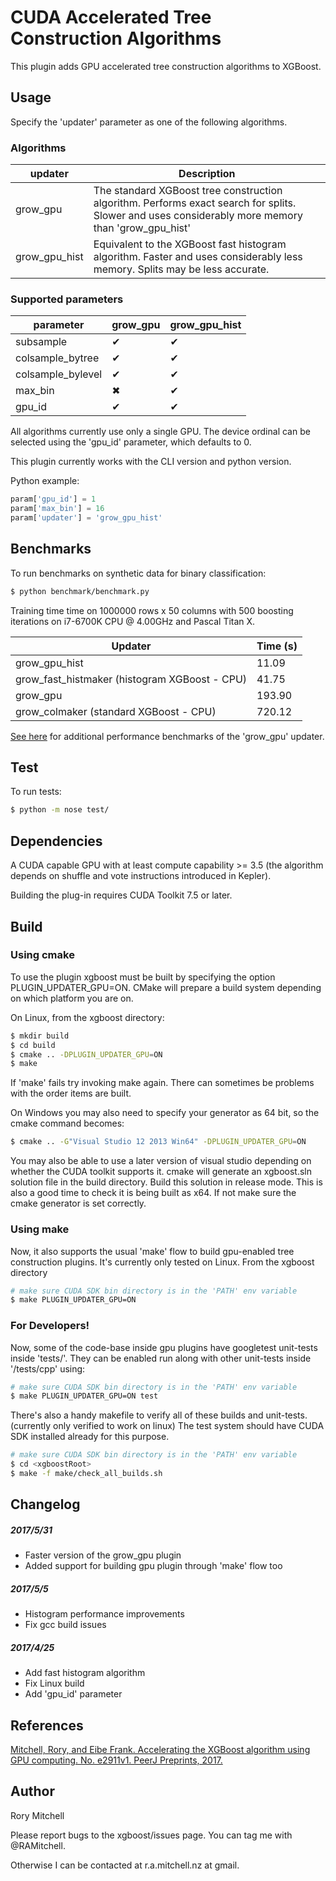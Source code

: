 # CUDA Accelerated Tree Construction Algorithms
This plugin adds GPU accelerated tree construction algorithms to XGBoost.
## Usage
Specify the 'updater' parameter as one of the following algorithms. 

### Algorithms
| updater | Description |
| --- | --- |
grow_gpu | The standard XGBoost tree construction algorithm. Performs exact search for splits. Slower and uses considerably more memory than 'grow_gpu_hist' |
grow_gpu_hist | Equivalent to the XGBoost fast histogram algorithm. Faster and uses considerably less memory. Splits may be less accurate. |

### Supported parameters 
| parameter | grow_gpu | grow_gpu_hist |
| --- | --- | --- |
subsample | &#10004; | &#10004; |
colsample_bytree | &#10004; | &#10004;|
colsample_bylevel | &#10004; | &#10004; |
max_bin | &#10006; | &#10004; |
gpu_id | &#10004; | &#10004; | 

All algorithms currently use only a single GPU. The device ordinal can be selected using the 'gpu_id' parameter, which defaults to 0.

This plugin currently works with the CLI version and python version.

Python example:
```python
param['gpu_id'] = 1
param['max_bin'] = 16
param['updater'] = 'grow_gpu_hist'
```
## Benchmarks
To run benchmarks on synthetic data for binary classification:
```bash
$ python benchmark/benchmark.py
```

Training time time on 1000000 rows x 50 columns with 500 boosting iterations on i7-6700K CPU @ 4.00GHz and Pascal Titan X.

| Updater | Time (s) |
| --- | --- |
| grow_gpu_hist | 11.09 |
| grow_fast_histmaker (histogram XGBoost - CPU) | 41.75 |
| grow_gpu | 193.90 |
| grow_colmaker (standard XGBoost - CPU) | 720.12 |


[See here](http://dmlc.ml/2016/12/14/GPU-accelerated-xgboost.html) for additional performance benchmarks of the 'grow_gpu' updater.

## Test
To run tests:
```bash
$ python -m nose test/
```
## Dependencies
A CUDA capable GPU with at least compute capability >= 3.5 (the algorithm depends on shuffle and vote instructions introduced in Kepler).

Building the plug-in requires CUDA Toolkit 7.5 or later.


## Build

### Using cmake
To use the plugin xgboost must be built by specifying the option PLUGIN_UPDATER_GPU=ON. CMake will prepare a build system depending on which platform you are on.

On Linux, from the xgboost directory:
```bash
$ mkdir build
$ cd build
$ cmake .. -DPLUGIN_UPDATER_GPU=ON
$ make
```
If 'make' fails try invoking make again. There can sometimes be problems with the order items are built.

On Windows you may also need to specify your generator as 64 bit, so the cmake command becomes:
```bash
$ cmake .. -G"Visual Studio 12 2013 Win64" -DPLUGIN_UPDATER_GPU=ON
```
You may also  be able to use a later version of visual studio depending on whether the CUDA toolkit supports it.
cmake will generate an xgboost.sln solution file in the build directory. Build this solution in release mode. This is also a good time to check it is being built as x64. If not make sure the cmake generator is set correctly.

### Using make
Now, it also supports the usual 'make' flow to build gpu-enabled tree construction plugins. It's currently only tested on Linux. From the xgboost directory
```bash
# make sure CUDA SDK bin directory is in the 'PATH' env variable
$ make PLUGIN_UPDATER_GPU=ON
```

### For Developers!

Now, some of the code-base inside gpu plugins have googletest unit-tests inside 'tests/'.
They can be enabled run along with other unit-tests inside '<xgboostRoot>/tests/cpp' using:
```bash
# make sure CUDA SDK bin directory is in the 'PATH' env variable
$ make PLUGIN_UPDATER_GPU=ON test
```

There's also a handy makefile to verify all of these builds and unit-tests. (currently only verified to work on linux)
The test system should have CUDA SDK installed already for this purpose.
```bash
# make sure CUDA SDK bin directory is in the 'PATH' env variable
$ cd <xgboostRoot>
$ make -f make/check_all_builds.sh
```

## Changelog
##### 2017/5/31
* Faster version of the grow_gpu plugin
* Added support for building gpu plugin through 'make' flow too

##### 2017/5/5
* Histogram performance improvements
* Fix gcc build issues 

##### 2017/4/25
* Add fast histogram algorithm
* Fix Linux build
* Add 'gpu_id' parameter

## References
[Mitchell, Rory, and Eibe Frank. Accelerating the XGBoost algorithm using GPU computing. No. e2911v1. PeerJ Preprints, 2017.](https://peerj.com/preprints/2911/)

## Author
Rory Mitchell 

Please report bugs to the xgboost/issues page. You can tag me with @RAMitchell.

Otherwise I can be contacted at r.a.mitchell.nz at gmail.


